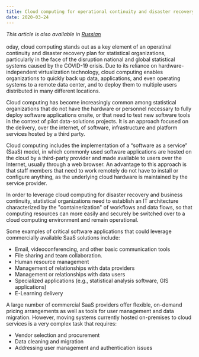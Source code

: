 ```yaml
---
title: Cloud computing for operational continuity and disaster recovery
date: 2020-03-24
---
```


_This article is also available in
[Russian](https://raw.githubusercontent.com/UNStats/covid-19-response/master/static/cloud-computing-for-operational-continuity-RU.pdf)_<br/><br/>oday,
cloud computing stands out as a key element of an operatinal continuity and
disaster recovery plan for statistical organizations, particularly in the face
of the disruption national and global statistical systems caused by the COVID-19
crisis. Due to its reliance on hardware-independent virtualization technology,
cloud computing enables organizations to quickly back up data, applications, and
even operating systems to a remote data center, and to deploy them to multiple
users distributed in many different locations.

Cloud computing has become increasingly common among statistical organizations
that do not have the hardware or personnel necessary to fully deploy software
applications onsite, or that need to test new software tools in the context of
pilot data-solutions projects. It is an approach focused on the delivery, over
the internet, of software, infrastructure and platform services hosted by a
third party.

Cloud computing includes the implementation of a “software as a service” (SaaS)
model, in which commonly used software applications are hosted on the cloud by a
third-party provider and made available to users over the Internet, usually
through a web browser. An advantage to this approach is that staff members that
need to work remotely do not have to install or configure anything, as the
underlying cloud hardware is maintained by the service provider.

In order to leverage cloud computing for disaster recovery and business
continuity, statistical organizations need to establish an IT architecture
characterized by the "containerization" of workflows and data flows, so that
computing resources can more easily and securely be switched over to a cloud
computing environment and remain operational.

Some examples of critical software applications that could leverage commercially
available SaaS solutions include:

- Email, videoconferencing, and other basic communication tools
- File sharing and team collaboration.
- Human resource management
- Management of relationships with data providers
- Management or relationships with data users
- Specialized applications (e.g., statistical analysis software, GIS
  applications)
- E-Learning delivery

A large number of commercial SaaS providers offer flexible, on-demand pricing
arrangements as well as tools for user management and data migration. However,
moving systems currently hosted on-premises to cloud services is a very complex
task that requires:

- Vendor selection and procurement
- Data cleaning and migration
- Addressing user management and authentication issues
